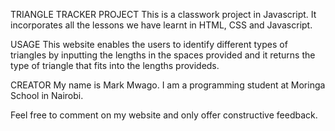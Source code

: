 TRIANGLE TRACKER PROJECT
This is a classwork project in Javascript. It incorporates all the lessons we have learnt in HTML, CSS and Javascript.

USAGE
This website enables the users to identify different types of triangles by inputting the lengths in the spaces provided and it returns the type of triangle that fits into the lengths provideds.

CREATOR
My name is Mark Mwago. I am a programming student at Moringa School in Nairobi.

Feel free to comment on my website and only offer constructive feedback.
